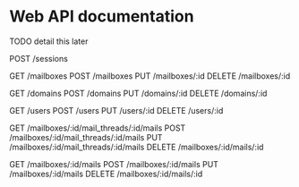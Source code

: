 # Web API documentation

TODO detail this later

POST /sessions

GET    /mailboxes
POST   /mailboxes
PUT    /mailboxes/:id
DELETE /mailboxes/:id


GET    /domains
POST   /domains
PUT    /domains/:id
DELETE /domains/:id


GET    /users
POST   /users
PUT    /users/:id
DELETE /users/:id


GET    /mailboxes/:id/mail_threads/:id/mails
POST   /mailboxes/:id/mail_threads/:id/mails
PUT    /mailboxes/:id/mail_threads/:id/mails
DELETE /mailboxes/:id/mails/:id


GET    /mailboxes/:id/mails
POST   /mailboxes/:id/mails
PUT    /mailboxes/:id/mails
DELETE /mailboxes/:id/mails/:id
